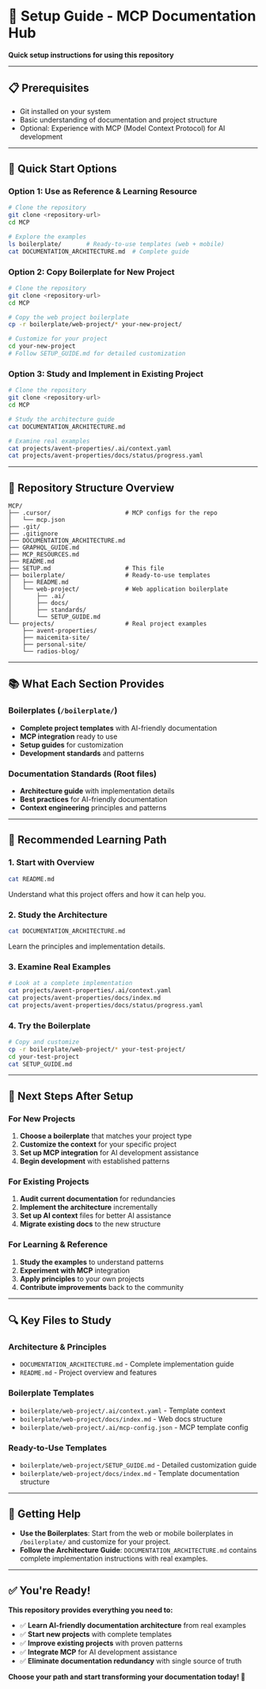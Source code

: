 # 🚀 Setup Guide - MCP Documentation Hub

**Quick setup instructions for using this repository**

---

## 📋 **Prerequisites**

- Git installed on your system
- Basic understanding of documentation and project structure
- Optional: Experience with MCP (Model Context Protocol) for AI development

---

## 🎯 **Quick Start Options**

### **Option 1: Use as Reference & Learning Resource**
```bash
# Clone the repository
git clone <repository-url>
cd MCP

# Explore the examples
ls boilerplate/       # Ready-to-use templates (web + mobile)
cat DOCUMENTATION_ARCHITECTURE.md  # Complete guide
```

### **Option 2: Copy Boilerplate for New Project**
```bash
# Clone the repository
git clone <repository-url>
cd MCP

# Copy the web project boilerplate
cp -r boilerplate/web-project/* your-new-project/

# Customize for your project
cd your-new-project
# Follow SETUP_GUIDE.md for detailed customization
```

### **Option 3: Study and Implement in Existing Project**
```bash
# Clone the repository
git clone <repository-url>
cd MCP

# Study the architecture guide
cat DOCUMENTATION_ARCHITECTURE.md

# Examine real examples
cat projects/avent-properties/.ai/context.yaml
cat projects/avent-properties/docs/status/progress.yaml
```

---

## 🔧 **Repository Structure Overview**

```
MCP/
├── .cursor/                     # MCP configs for the repo
│   └── mcp.json
├── .git/
├── .gitignore
├── DOCUMENTATION_ARCHITECTURE.md
├── GRAPHQL_GUIDE.md
├── MCP_RESOURCES.md
├── README.md
├── SETUP.md                     # This file
├── boilerplate/                 # Ready-to-use templates
│   ├── README.md
│   └── web-project/             # Web application boilerplate
│       ├── .ai/
│       ├── docs/
│       ├── standards/
│       └── SETUP_GUIDE.md
└── projects/                    # Real project examples
    ├── avent-properties/
    ├── maicemita-site/
    ├── personal-site/
    └── radios-blog/
```

---

## 📚 **What Each Section Provides**

### **Boilerplates** (`/boilerplate/`)
- **Complete project templates** with AI-friendly documentation
- **MCP integration** ready to use
- **Setup guides** for customization
- **Development standards** and patterns

### **Documentation Standards** (Root files)
- **Architecture guide** with implementation details
- **Best practices** for AI-friendly documentation
- **Context engineering** principles and patterns

---

## 🎯 **Recommended Learning Path**

### **1. Start with Overview**
```bash
cat README.md
```
Understand what this project offers and how it can help you.

### **2. Study the Architecture**
```bash
cat DOCUMENTATION_ARCHITECTURE.md
```
Learn the principles and implementation details.

### **3. Examine Real Examples**
```bash
# Look at a complete implementation
cat projects/avent-properties/.ai/context.yaml
cat projects/avent-properties/docs/index.md
cat projects/avent-properties/docs/status/progress.yaml
```

### **4. Try the Boilerplate**
```bash
# Copy and customize
cp -r boilerplate/web-project/* your-test-project/
cd your-test-project
cat SETUP_GUIDE.md
```

---

## 🚀 **Next Steps After Setup**

### **For New Projects**
1. **Choose a boilerplate** that matches your project type
2. **Customize the context** for your specific project
3. **Set up MCP integration** for AI development assistance
4. **Begin development** with established patterns

### **For Existing Projects**
1. **Audit current documentation** for redundancies
2. **Implement the architecture** incrementally
3. **Set up AI context** files for better AI assistance
4. **Migrate existing docs** to the new structure

### **For Learning & Reference**
1. **Study the examples** to understand patterns
2. **Experiment with MCP** integration
3. **Apply principles** to your own projects
4. **Contribute improvements** back to the community

---

## 🔍 **Key Files to Study**

### **Architecture & Principles**
- `DOCUMENTATION_ARCHITECTURE.md` - Complete implementation guide
- `README.md` - Project overview and features

### **Boilerplate Templates**
- `boilerplate/web-project/.ai/context.yaml` - Template context
- `boilerplate/web-project/docs/index.md` - Web docs structure
- `boilerplate/web-project/.ai/mcp-config.json` - MCP template config

### **Ready-to-Use Templates**
- `boilerplate/web-project/SETUP_GUIDE.md` - Detailed customization guide
- `boilerplate/web-project/docs/index.md` - Template documentation structure

---

## 🤝 **Getting Help**

- **Use the Boilerplates**: Start from the web or mobile boilerplates in `/boilerplate/` and customize for your project.
- **Follow the Architecture Guide**: `DOCUMENTATION_ARCHITECTURE.md` contains complete implementation instructions with real examples.

---

## ✅ **You're Ready!**

**This repository provides everything you need to:**
- ✅ **Learn AI-friendly documentation architecture** from real examples
- ✅ **Start new projects** with complete templates
- ✅ **Improve existing projects** with proven patterns
- ✅ **Integrate MCP** for AI development assistance
- ✅ **Eliminate documentation redundancy** with single source of truth

**Choose your path and start transforming your documentation today! 🚀**
